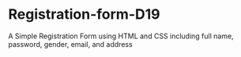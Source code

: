 # Registration-form-D19
A Simple Registration Form using HTML and CSS including full name, password, gender, email, and address

